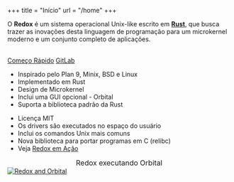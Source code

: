 +++
title = "Início"
url = "/home"
+++
<div class="row install-row">
  <div class="col-md-8">
    <p class="pitch">
      O <b>Redox</b> é um sistema operacional Unix-like escrito em <a style="color: inherit;" href="https://www.rust-lang.org/"><b>Rust</b></a>,
      que busca trazer as inovações desta linguagem de programação para um microkernel moderno e um conjunto completo de aplicações.
    </p>
  </div>
  <div class="col-md-4 install-box">
    <br/>
    <a class="btn btn-primary" href="/pt/quickstart/">Começo Rápido</a>
    <a class="btn btn-default" href="https://gitlab.redox-os.org/redox-os/redox/">GitLab</a>
  </div>
</div>
<div class="row features">
  <div class="col-md-6">
    <ul class="laundry-list" style="margin-bottom: 0px;">
      <li>Inspirado pelo Plan 9, Minix, BSD e Linux</li>
      <li>Implementado em Rust</li>
      <li>Design de Microkernel</li>
      <li>Inclui uma GUI opcional - Orbital</li>
      <li>Suporta a biblioteca padrão da Rust</li>
    </ul>
  </div>
  <div class="col-md-6">
    <ul class="laundry-list">
      <li>Licença MIT</li>
      <li>Os drivers são executados no espaço do usuário</li>
      <li>Inclui os comandos Unix mais comuns</li>
      <li>Nova biblioteca para portar programas em C (relibc)</li>
      <li>Veja <a href="/pt/screens/">Redox em Ação</a></li>
    </ul>
  </div>
</div>
<div class="row features">
  <div class="col-sm-12">
    <div style="font-size: 16px; text-align: center;">
      Redox executando Orbital
    </div>
    <a href="/img/redox-orbital/large.png">
      <picture>
        <source media="(min-width: 1300px)" srcset="/img/redox-orbital/large.webp" type="image/webp">
        <source media="(min-width: 640px)" srcset="/img/redox-orbital/medium.webp" type="image/webp">
        <source media="(min-width: 320px)" srcset="/img/redox-orbital/medium.webp" type="image/webp">
        <source media="(min-width: 1300px)" srcset="/img/redox-orbital/large.png" type="image/png">
        <source media="(min-width: 640px)" srcset="/img/redox-orbital/medium.png" type="image/png">
        <source media="(min-width: 320px)" srcset="/img/redox-orbital/small.png" type="image/png">
        <img src="/img/redox-orbital/medium.png" class="img-responsive" alt="Redox and Orbital">
      </picture>
    </a>
  </div>
</div>
